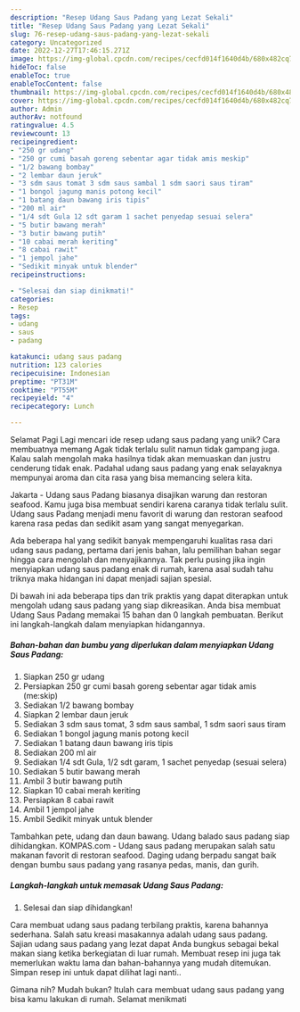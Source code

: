```yaml
---
description: "Resep Udang Saus Padang yang Lezat Sekali"
title: "Resep Udang Saus Padang yang Lezat Sekali"
slug: 76-resep-udang-saus-padang-yang-lezat-sekali
category: Uncategorized
date: 2022-12-27T17:46:15.271Z
image: https://img-global.cpcdn.com/recipes/cecfd014f1640d4b/680x482cq70/udang-saus-padang-foto-resep-utama.jpg
hideToc: false
enableToc: true
enableTocContent: false
thumbnail: https://img-global.cpcdn.com/recipes/cecfd014f1640d4b/680x482cq70/udang-saus-padang-foto-resep-utama.jpg
cover: https://img-global.cpcdn.com/recipes/cecfd014f1640d4b/680x482cq70/udang-saus-padang-foto-resep-utama.jpg
author: Admin
authorAv: notfound
ratingvalue: 4.5
reviewcount: 13
recipeingredient:
- "250 gr udang"
- "250 gr cumi basah goreng sebentar agar tidak amis meskip"
- "1/2 bawang bombay"
- "2 lembar daun jeruk"
- "3 sdm saus tomat 3 sdm saus sambal 1 sdm saori saus tiram"
- "1 bongol jagung manis potong kecil"
- "1 batang daun bawang iris tipis"
- "200 ml air"
- "1/4 sdt Gula 12 sdt garam 1 sachet penyedap sesuai selera"
- "5 butir bawang merah"
- "3 butir bawang putih"
- "10 cabai merah keriting"
- "8 cabai rawit"
- "1 jempol jahe"
- "Sedikit minyak untuk blender"
recipeinstructions:

- "Selesai dan siap dinikmati!"
categories:
- Resep
tags:
- udang
- saus
- padang

katakunci: udang saus padang 
nutrition: 123 calories
recipecuisine: Indonesian
preptime: "PT31M"
cooktime: "PT55M"
recipeyield: "4"
recipecategory: Lunch

---
```



Selamat Pagi Lagi mencari ide resep udang saus padang yang unik? Cara membuatnya memang Agak tidak terlalu sulit namun tidak gampang juga. Kalau salah mengolah maka hasilnya tidak akan memuaskan dan justru cenderung tidak enak. Padahal udang saus padang yang enak selayaknya mempunyai aroma dan cita rasa yang bisa memancing selera kita.


Jakarta - Udang saus Padang biasanya disajikan warung dan restoran seafood. Kamu juga bisa membuat sendiri karena caranya tidak terlalu sulit. Udang saus Padang menjadi menu favorit di warung dan restoran seafood karena rasa pedas dan sedikit asam yang sangat menyegarkan.

Ada beberapa hal yang sedikit banyak mempengaruhi kualitas rasa dari udang saus padang, pertama dari jenis bahan, lalu pemilihan bahan segar hingga cara mengolah dan menyajikannya. Tak perlu pusing jika ingin menyiapkan udang saus padang enak di rumah, karena asal sudah tahu triknya maka hidangan ini dapat menjadi sajian spesial.


Di bawah ini ada beberapa tips dan trik praktis yang dapat diterapkan untuk mengolah udang saus padang yang siap dikreasikan. Anda bisa membuat Udang Saus Padang memakai 15 bahan dan 0 langkah pembuatan. Berikut ini langkah-langkah dalam menyiapkan hidangannya.

<!--inarticleads1-->

##### Bahan-bahan dan bumbu yang diperlukan dalam menyiapkan Udang Saus Padang:

1. Siapkan 250 gr udang
1. Persiapkan 250 gr cumi basah goreng sebentar agar tidak amis (me:skip)
1. Sediakan 1/2 bawang bombay
1. Siapkan 2 lembar daun jeruk
1. Sediakan 3 sdm saus tomat, 3 sdm saus sambal, 1 sdm saori saus tiram
1. Sediakan 1 bongol jagung manis potong kecil
1. Sediakan 1 batang daun bawang iris tipis
1. Sediakan 200 ml air
1. Sediakan 1/4 sdt Gula, 1/2 sdt garam, 1 sachet penyedap (sesuai selera)
1. Sediakan 5 butir bawang merah
1. Ambil 3 butir bawang putih
1. Siapkan 10 cabai merah keriting
1. Persiapkan 8 cabai rawit
1. Ambil 1 jempol jahe
1. Ambil Sedikit minyak untuk blender


Tambahkan pete, udang dan daun bawang. Udang balado saus padang siap dihidangkan. KOMPAS.com - Udang saus padang merupakan salah satu makanan favorit di restoran seafood. Daging udang berpadu sangat baik dengan bumbu saus padang yang rasanya pedas, manis, dan gurih. 

<!--inarticleads2-->

##### Langkah-langkah untuk memasak Udang Saus Padang:


1. Selesai dan siap dihidangkan!

Cara membuat udang saus padang terbilang praktis, karena bahannya sederhana. Salah satu kreasi masakannya adalah udang saus padang. Sajian udang saus padang yang lezat dapat Anda bungkus sebagai bekal makan siang ketika berkegiatan di luar rumah. Membuat resep ini juga tak memerlukan waktu lama dan bahan-bahannya yang mudah ditemukan. Simpan resep ini untuk dapat dilihat lagi nanti.. 

Gimana nih? Mudah bukan? Itulah cara membuat udang saus padang yang bisa kamu lakukan di rumah. Selamat menikmati

